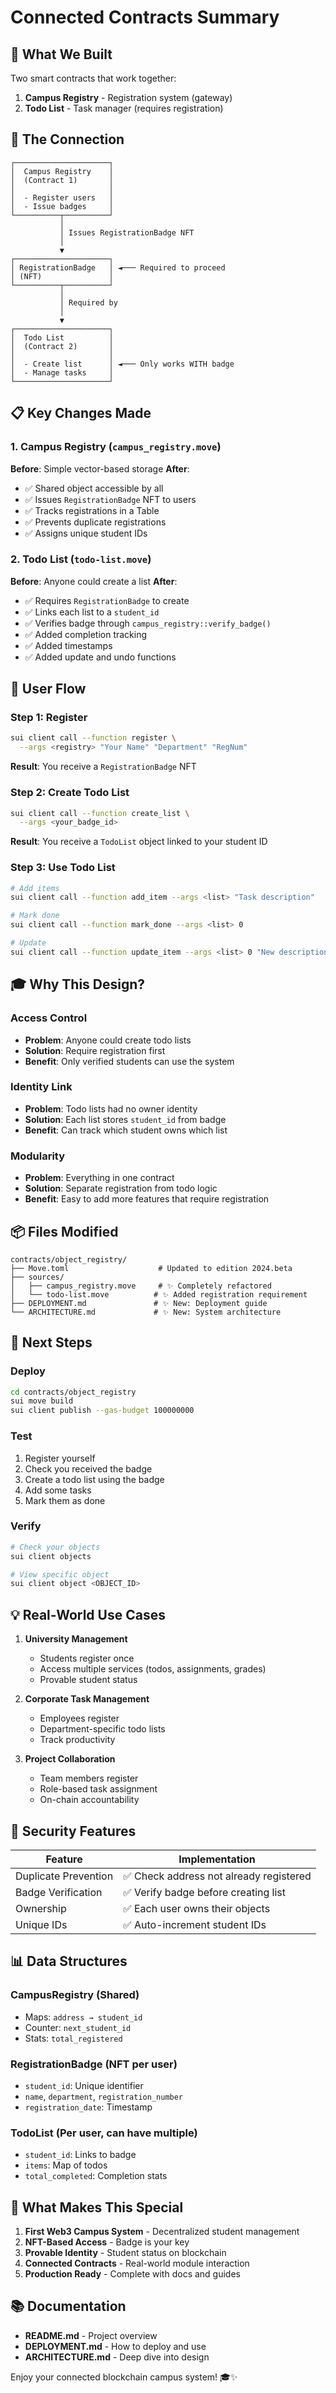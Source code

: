 # Connected Contracts Summary

## 🎯 What We Built

Two smart contracts that work together:

1. **Campus Registry** - Registration system (gateway)
2. **Todo List** - Task manager (requires registration)

## 🔗 The Connection

```
┌─────────────────────┐
│  Campus Registry    │
│  (Contract 1)       │
│                     │
│  - Register users   │
│  - Issue badges     │
└──────────┬──────────┘
           │
           │ Issues RegistrationBadge NFT
           │
           ▼
┌─────────────────────┐
│ RegistrationBadge   │ ◄─── Required to proceed
│ (NFT)               │
└──────────┬──────────┘
           │
           │ Required by
           │
           ▼
┌─────────────────────┐
│  Todo List          │
│  (Contract 2)       │
│                     │
│  - Create list      │ ◄─── Only works WITH badge
│  - Manage tasks     │
└─────────────────────┘
```

## 📋 Key Changes Made

### 1. Campus Registry (`campus_registry.move`)
**Before**: Simple vector-based storage
**After**: 
- ✅ Shared object accessible by all
- ✅ Issues `RegistrationBadge` NFT to users
- ✅ Tracks registrations in a Table
- ✅ Prevents duplicate registrations
- ✅ Assigns unique student IDs

### 2. Todo List (`todo-list.move`)
**Before**: Anyone could create a list
**After**:
- ✅ Requires `RegistrationBadge` to create
- ✅ Links each list to a `student_id`
- ✅ Verifies badge through `campus_registry::verify_badge()`
- ✅ Added completion tracking
- ✅ Added timestamps
- ✅ Added update and undo functions

## 🔄 User Flow

### Step 1: Register
```bash
sui client call --function register \
  --args <registry> "Your Name" "Department" "RegNum"
```
**Result**: You receive a `RegistrationBadge` NFT

### Step 2: Create Todo List
```bash
sui client call --function create_list \
  --args <your_badge_id>
```
**Result**: You receive a `TodoList` object linked to your student ID

### Step 3: Use Todo List
```bash
# Add items
sui client call --function add_item --args <list> "Task description"

# Mark done
sui client call --function mark_done --args <list> 0

# Update
sui client call --function update_item --args <list> 0 "New description"
```

## 🎓 Why This Design?

### Access Control
- **Problem**: Anyone could create todo lists
- **Solution**: Require registration first
- **Benefit**: Only verified students can use the system

### Identity Link
- **Problem**: Todo lists had no owner identity
- **Solution**: Each list stores `student_id` from badge
- **Benefit**: Can track which student owns which list

### Modularity
- **Problem**: Everything in one contract
- **Solution**: Separate registration from todo logic
- **Benefit**: Easy to add more features that require registration

## 📦 Files Modified

```
contracts/object_registry/
├── Move.toml                    # Updated to edition 2024.beta
├── sources/
│   ├── campus_registry.move     # ✨ Completely refactored
│   └── todo-list.move          # ✨ Added registration requirement
├── DEPLOYMENT.md               # ✨ New: Deployment guide
└── ARCHITECTURE.md             # ✨ New: System architecture
```

## 🚀 Next Steps

### Deploy
```bash
cd contracts/object_registry
sui move build
sui client publish --gas-budget 100000000
```

### Test
1. Register yourself
2. Check you received the badge
3. Create a todo list using the badge
4. Add some tasks
5. Mark them as done

### Verify
```bash
# Check your objects
sui client objects

# View specific object
sui client object <OBJECT_ID>
```

## 💡 Real-World Use Cases

1. **University Management**
   - Students register once
   - Access multiple services (todos, assignments, grades)
   - Provable student status

2. **Corporate Task Management**
   - Employees register
   - Department-specific todo lists
   - Track productivity

3. **Project Collaboration**
   - Team members register
   - Role-based task assignment
   - On-chain accountability

## 🔐 Security Features

| Feature | Implementation |
|---------|---------------|
| Duplicate Prevention | ✅ Check address not already registered |
| Badge Verification | ✅ Verify badge before creating list |
| Ownership | ✅ Each user owns their objects |
| Unique IDs | ✅ Auto-increment student IDs |

## 📊 Data Structures

### CampusRegistry (Shared)
- Maps: `address → student_id`
- Counter: `next_student_id`
- Stats: `total_registered`

### RegistrationBadge (NFT per user)
- `student_id`: Unique identifier
- `name`, `department`, `registration_number`
- `registration_date`: Timestamp

### TodoList (Per user, can have multiple)
- `student_id`: Links to badge
- `items`: Map of todos
- `total_completed`: Completion stats

## 🎉 What Makes This Special

1. **First Web3 Campus System** - Decentralized student management
2. **NFT-Based Access** - Badge is your key
3. **Provable Identity** - Student status on blockchain
4. **Connected Contracts** - Real-world module interaction
5. **Production Ready** - Complete with docs and guides

## 📚 Documentation

- **README.md** - Project overview
- **DEPLOYMENT.md** - How to deploy and use
- **ARCHITECTURE.md** - Deep dive into design

Enjoy your connected blockchain campus system! 🎓✨
